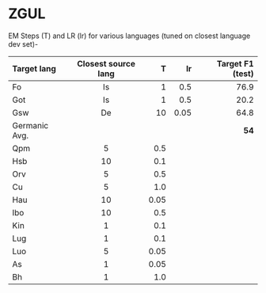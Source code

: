 # ZGUL
EM Steps (T) and LR (lr) for various languages (tuned on closest language dev set)-  

| Target lang | Closest source lang | T | lr | Target F1 (test) | 
| :------------ |:---------------:| -----:| -----:| -----:|
| Fo      | Is | 1 | 0.5  | 76.9 |
| Got     | Is | 1 | 0.5  | 20.2 |  
| Gsw     | De | 10 | 0.05 |  64.8 |
| Germanic Avg. |   |   |   |  **54**  |
| Qpm | 5       |    0.5
| Hsb | 10      |    0.1
| Orv | 5       |    0.5
| Cu | 5       |   1.0 
| Hau | 10      |    0.05
| Ibo | 10      |   0.5  |
| Kin | 1        |    0.1 |
| Lug | 1        |    0.1 |
| Luo | 5        |    0.05 |
| As | 1        |    0.05 |
| Bh | 1        |    1.0 |
